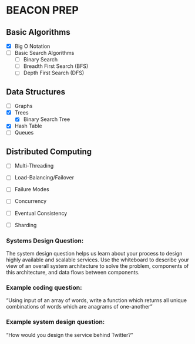 # BEACON PREP

## Basic Algorithms
- [x] Big O Notation 
- [ ] Basic Search Algorithms
  - [ ] Binary Search
  - [ ] Breadth First Search (BFS)
  - [ ] Depth First Search (DFS)

## Data Structures
- [ ] Graphs 
- [x] Trees
  - [x] Binary Search Tree
- [x] Hash Table
- [ ] Queues

## Distributed Computing
- [ ] Multi-Threading
- [ ] Load-Balancing/Failover 
- [ ] Failure Modes 
- [ ] Concurrency
- [ ] Eventual Consistency
- [ ] Sharding


### Systems Design Question:
The system design question helps us learn about your process to design highly available and scalable services. Use the whiteboard to describe your view of an overall system architecture to solve the problem, components of this architecture, and data flows between components.

### Example coding question:
“Using input of an array of words, write a function which returns all unique combinations of
words which are anagrams of one-another”

### Example system design question:
“How would you design the service behind Twitter?”

